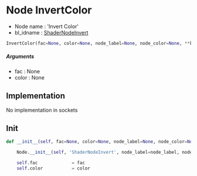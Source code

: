 # Node InvertColor

- Node name : 'Invert Color'
- bl_idname : [ShaderNodeInvert](https://docs.blender.org/api/current/bpy.types.ShaderNodeInvert.html)


``` python
InvertColor(fac=None, color=None, node_label=None, node_color=None, **kwargs)
```
##### Arguments

- fac : None
- color : None

## Implementation

No implementation in sockets

## Init

``` python
def __init__(self, fac=None, color=None, node_label=None, node_color=None, **kwargs):

    Node.__init__(self, 'ShaderNodeInvert', node_label=node_label, node_color=node_color, **kwargs)

    self.fac             = fac
    self.color           = color
```

